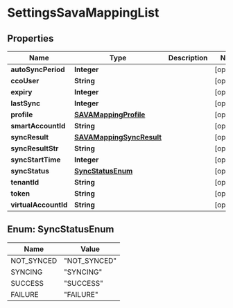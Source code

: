 
# SettingsSavaMappingList

## Properties
Name | Type | Description | Notes
------------ | ------------- | ------------- | -------------
**autoSyncPeriod** | **Integer** |  |  [optional]
**ccoUser** | **String** |  |  [optional]
**expiry** | **Integer** |  |  [optional]
**lastSync** | **Integer** |  |  [optional]
**profile** | [**SAVAMappingProfile**](SAVAMappingProfile.md) |  |  [optional]
**smartAccountId** | **String** |  |  [optional]
**syncResult** | [**SAVAMappingSyncResult**](SAVAMappingSyncResult.md) |  |  [optional]
**syncResultStr** | **String** |  |  [optional]
**syncStartTime** | **Integer** |  |  [optional]
**syncStatus** | [**SyncStatusEnum**](#SyncStatusEnum) |  |  [optional]
**tenantId** | **String** |  |  [optional]
**token** | **String** |  |  [optional]
**virtualAccountId** | **String** |  |  [optional]


<a name="SyncStatusEnum"></a>
## Enum: SyncStatusEnum
Name | Value
---- | -----
NOT_SYNCED | &quot;NOT_SYNCED&quot;
SYNCING | &quot;SYNCING&quot;
SUCCESS | &quot;SUCCESS&quot;
FAILURE | &quot;FAILURE&quot;



